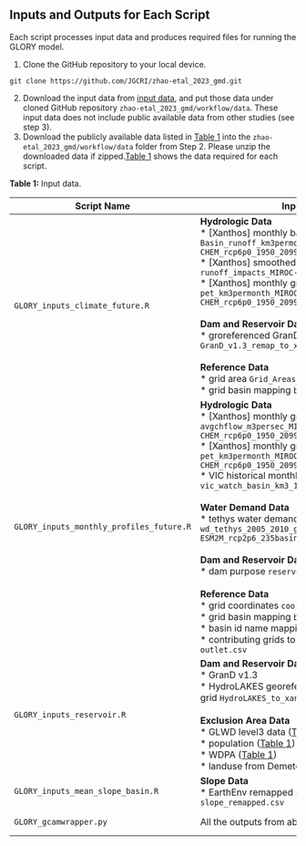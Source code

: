 ## Inputs and Outputs for Each Script

Each script processes input data and produces required files for running the GLORY model. 

1. Clone the GitHub repository to your local device.
```
git clone https://github.com/JGCRI/zhao-etal_2023_gmd.git
```
2. Download the input data from [input data](https://doi.org/10.5281/zenodo.8436685), and put those data under cloned GitHub repository `zhao-etal_2023_gmd/workflow/data`. These input data does not include public available data from other studies (see step 3).
3. Download the publicly available data listed in [Table 1](../README.md#table1) into the `zhao-etal_2023_gmd/workflow/data` folder from Step 2. Please unzip the downloaded data if zipped.[Table 1](#table1) shows the data required for each script.


<a name="table1"></a>
**Table 1:** Input data.

| Script Name | Inputs | Outputs |
| --- | --- | --- |
| `GLORY_inputs_climate_future.R` | **Hydrologic Data** <br> * [Xanthos] monthly basin runoff `Basin_runoff_km3permonth_MIROC-ESM-CHEM_rcp6p0_1950_2099.csv` <br> * [Xanthos] smoothed annual basin runoff `runoff_impacts_MIROC-ESM-CHEM_rcp6p0.csv` <br> * [Xanthos] monthly gridded PET ` pet_km3permonth_MIROC-ESM-CHEM_rcp6p0_1950_2099.csv` <br><br> **Dam and Reservoir Data** <br> * groreferenced GranD `GranD_v1.3_remap_to_xanthos.csv` <br><br> **Reference Data** <br> * grid area `Grid_Areas_ID.csv` <br> * grid basin mapping `basin.csv` |  * GLORY climate inputs for annual runoff and ET depth `LP_climate_GCM_rcp.csv` |
| `GLORY_inputs_monthly_profiles_future.R` |  **Hydrologic Data** <br> * [Xanthos] monthly gridded streamflow `avgchflow_m3persec_MIROC-ESM-CHEM_rcp6p0_1950_2099.csv` <br> * [Xanthos] monthly gridded PET `pet_km3permonth_MIROC-ESM-CHEM_rcp6p0_1950_2099.csv` <br> * VIC historical monthly runoff `vic_watch_basin_km3_1971_2001_monthly.csv` <br><br> **Water Demand Data** <br> * tethys water demand `wd_tethys_2005_2010_gcam5p3-stash_GFDL-ESM2M_rcp2p6_235basins.RDS` <br><br>  **Dam and Reservoir Data** <br> * dam purpose `reservoir_purpose.csv` <br><br> **Reference Data** <br> * grid coordinates `coordinates.csv` <br> * grid basin mapping `basin.csv` <br> * basin id name mapping `basin_ID.csv` <br> * contributing grids to basin outlet `outlet.csv` | * monthly annual and sectoral demand profile `LP_fraction_profile_GCM_rcp.csv` <br> * historical mean annual sectoral demand `LP_demand_sector_mean_annual_hist.csv` |
| `GLORY_inputs_reservoir.R` | **Dam and Reservoir Data** <br> * GranD v1.3 <br> * HydroLAKES georeferenced to xanthos grid `HydroLAKES_to_xanthos.csv` <br><br> **Exclusion Area Data** <br> * GLWD level3 data ([Table 1](../README.md#table1)) <br> * population ([Table 1](../README.md#table1)) <br> * WDPA ([Table 1](../README.md#table1)) <br> * landuse from Demeter ([Table 1](../README.md#table1)) | * reservoir capacity and exploitable potential `LP_reservoir.csv` <br> * RData from the script `LP_inputs_reservoir_20221222.RData` |
| `GLORY_inputs_mean_slope_basin.R` | **Slope Data** <br> * 	EarthEnv remapped slope data `slope_remapped.csv` | * basin mean slope `LP_mean_slope_basin.csv` |
| `GLORY_gcamwrapper.py` | All the outputs from above | * GCAM output database <br> * selected intermediate outputs |